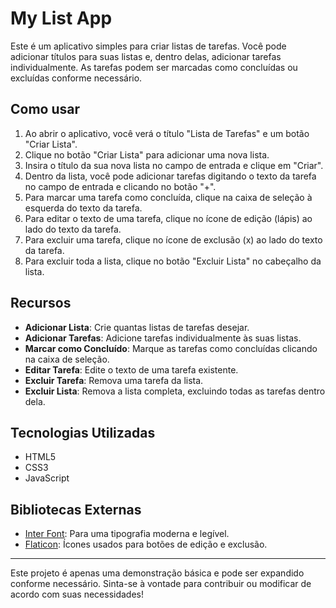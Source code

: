 # My List App

Este é um aplicativo simples para criar listas de tarefas. Você pode adicionar títulos para suas listas e, dentro delas, adicionar tarefas individualmente. As tarefas podem ser marcadas como concluídas ou excluídas conforme necessário.

## Como usar

1. Ao abrir o aplicativo, você verá o título "Lista de Tarefas" e um botão "Criar Lista".
2. Clique no botão "Criar Lista" para adicionar uma nova lista.
3. Insira o título da sua nova lista no campo de entrada e clique em "Criar".
4. Dentro da lista, você pode adicionar tarefas digitando o texto da tarefa no campo de entrada e clicando no botão "+".
5. Para marcar uma tarefa como concluída, clique na caixa de seleção à esquerda do texto da tarefa.
6. Para editar o texto de uma tarefa, clique no ícone de edição (lápis) ao lado do texto da tarefa.
7. Para excluir uma tarefa, clique no ícone de exclusão (x) ao lado do texto da tarefa.
8. Para excluir toda a lista, clique no botão "Excluir Lista" no cabeçalho da lista.

## Recursos

- **Adicionar Lista**: Crie quantas listas de tarefas desejar.
- **Adicionar Tarefas**: Adicione tarefas individualmente às suas listas.
- **Marcar como Concluído**: Marque as tarefas como concluídas clicando na caixa de seleção.
- **Editar Tarefa**: Edite o texto de uma tarefa existente.
- **Excluir Tarefa**: Remova uma tarefa da lista.
- **Excluir Lista**: Remova a lista completa, excluindo todas as tarefas dentro dela.

## Tecnologias Utilizadas

- HTML5
- CSS3
- JavaScript

## Bibliotecas Externas

- [Inter Font](https://fonts.google.com/specimen/Inter): Para uma tipografia moderna e legível.
- [Flaticon](https://www.flaticon.com/): Ícones usados para botões de edição e exclusão.

---

Este projeto é apenas uma demonstração básica e pode ser expandido conforme necessário. Sinta-se à vontade para contribuir ou modificar de acordo com suas necessidades!
